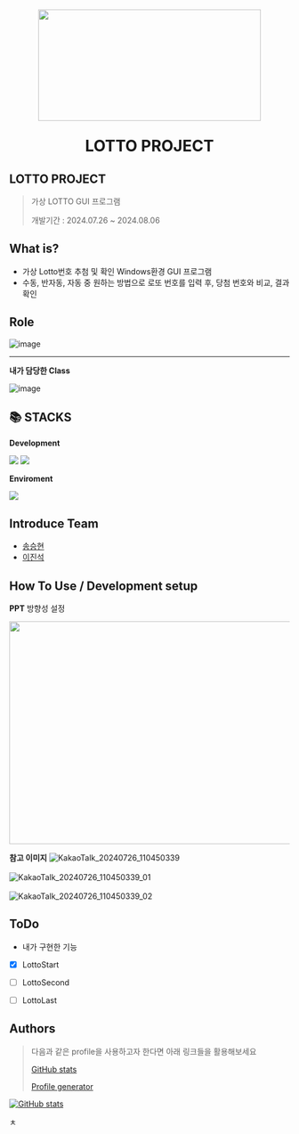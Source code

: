 <h1 align="center">
 <img src = "(https://github.com/user-attachments/assets/5a3c3dc4-2bed-4491-b31d-d75dbb9f9e2f)" width="400" height="200"/>

  LOTTO PROJECT 
</h1>
<p align="center">

 
</p>

## LOTTO PROJECT
> 가상 LOTTO GUI 프로그램  
> 
> 개발기간 : 2024.07.26 ~ 2024.08.06


## What is? 

- 가상 Lotto번호 추첨 및 확인 Windows환경 GUI 프로그램
- 수동, 반자동, 자동 중 원하는 방법으로 로또 번호를 입력 후, 당첨 번호와 비교, 결과확인

## Role

![image](https://github.com/user-attachments/assets/d6f7092e-eed6-4ba7-9fb4-b830a5798bf8)

---
**내가 담당한 Class** 

![image](https://github.com/user-attachments/assets/860bc99a-443b-486c-bfe1-4e4cdf7989f7)




<div align="left">
  <h2>📚 STACKS</h2>
 
 **Development** 
 
   
  <img src="https://img.shields.io/badge/Eclipse-2C2255?style=for-the-badge&logo=eclipse&logoColor=white">  
  <img src="https://img.shields.io/badge/Java-ED8B00?style=for-the-badge&logo=openjdk&logoColor=white">
  <br>
 
 **Enviroment**

  <img src="https://img.shields.io/badge/git-F05032?style=for-the-badge&logo=git&logoColor=white"> 
 
  
  
</div>

## Introduce Team 
- [송승현](https://github.com/seunghyeon22)
- [이진석](https://github.com/MNLEEJS)




## How To Use / Development setup

**PPT**
 방향성 설정 

 
<img src = "https://github.com/user-attachments/assets/53d7f759-a4a7-47a5-b2ec-95b38b782bf7"  width="700" height="400"/>

**참고 이미지**
![KakaoTalk_20240726_110450339](https://github.com/user-attachments/assets/bbd45ca6-21f2-4853-90ae-4b6204e33f54)
<br>
<br>
![KakaoTalk_20240726_110450339_01](https://github.com/user-attachments/assets/5c8b4a4e-5027-414b-8cfb-f5a913570759)
<br>
<br>
![KakaoTalk_20240726_110450339_02](https://github.com/user-attachments/assets/2e96e8a4-5871-46e6-9a9c-8c3fa320e9c0)




## ToDo

- 내가 구현한 기능


*   [x] LottoStart
*   [ ] LottoSecond
*   [ ] LottoLast

    

    
## Authors


> 다음과 같은 profile을 사용하고자 한다면 아래 링크들을 활용해보세요
>
> [GitHub stats](https://github.com/anuraghazra/github-readme-stats)
>
> [Profile generator](https://gprm.itsvg.in/)

[![GitHub stats](https://github-readme-stats.vercel.app/api?username=SYacuCLoud)](https://github.com/SYacuCLoud)




ㅊ
